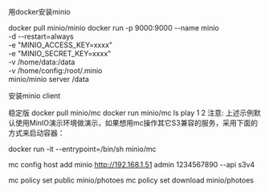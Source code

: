 用docker安装minio

docker pull minio/minio
docker run -p 9000:9000 --name minio \
-d --restart=always \
-e "MINIO_ACCESS_KEY=xxxx" \
-e "MINIO_SECRET_KEY=xxxx" \
-v /home/data:/data \
-v /home/config:/root/.minio \
minio/minio server /data


安装minio client

稳定版
docker pull minio/mc
docker run minio/mc ls play
1
2
注意: 上述示例默认使用MinIO演示环境做演示，如果想用mc操作其它S3兼容的服务，采用下面的方式来启动容器：

docker run -it --entrypoint=/bin/sh minio/mc


mc config host add minio http://192.168.1.51 admin 1234567890 --api s3v4

mc policy set public minio/photoes
mc policy set download minio/photoes